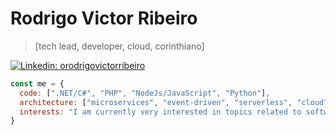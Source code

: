 
# Rodrigo Victor Ribeiro
> [tech lead, developer, cloud, corinthiano]

[![Linkedin: orodrigovictorribeiro](https://img.shields.io/static/v1?label=&message=orodrigovictorribeiro&logo=Linkedin&link=https://www.linkedin.com/in/orodrigovictorribeiro&style=flat-square&color=black)](https://www.linkedin.com/in/orodrigovictorribeiro)

```javascript
const me = {
  code: [".NET/C#", "PHP", "NodeJs/JavaScript", "Python"],
  architecture: ["microservices", "event-driven", "serverless", "cloud"],  
  interests: "I am currently very interested in topics related to software architecture, patterns, high availability and good programming practices"
}
```
